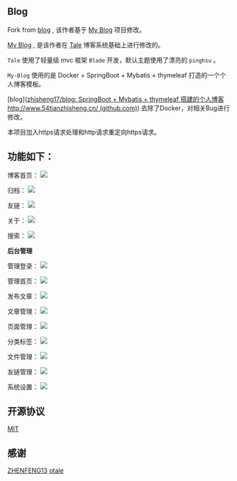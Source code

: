 ## Blog

Fork from [blog](https://github.com/zhisheng17/blog) , 该作者基于 [My Blog](https://github.com/ZHENFENG13/My-Blog) 项目修改。

 [My Blog](https://github.com/ZHENFENG13/My-Blog) , 是该作者在 [Tale](https://github.com/otale/tale) 博客系统基础上进行修改的。

`Tale` 使用了轻量级 mvc 框架 `Blade` 开发，默认主题使用了漂亮的 `pinghsu` 。

`My-Blog` 使用的是 Docker + SpringBoot + Mybatis + thymeleaf 打造的一个个人博客模板。

[blog]([zhisheng17/blog: SpringBoot + Mybatis + thymeleaf 搭建的个人博客 http://www.54tianzhisheng.cn/ (github.com)](https://github.com/zhisheng17/blog)) 去除了Docker，对相关Bug进行修改。

本项目加入https请求处理和http请求重定向https请求。

## 功能如下：

 博客首页：
 ![](img/index.png)

 归档：
 ![](img/metas.png)

 友链：
 ![](img/links.png)

 关于：
 ![](img/about.png)

 搜索：
 ![](img/search.png)

 **后台管理**

 管理登录：
 ![](img/admin-login.png)

 管理首页：
 ![](img/admin-index.png)

 发布文章：
 ![](img/admin-publish.png)

 文章管理：
 ![](img/admin-article.png)

 页面管理：
 ![](img/admin-pages.png)

 分类标签：
 ![](img/admin-category.png)

 文件管理：
 ![](img/admin-upload.png)

 友链管理：
 ![](img/admin-links.png)

 系统设置：
 ![](img/admin-setting.png)

## 开源协议

[MIT](./LICENSE)

## 感谢

[ZHENFENG13](https://github.com/ZHENFENG13)
[otale](https://github.com/otale)
